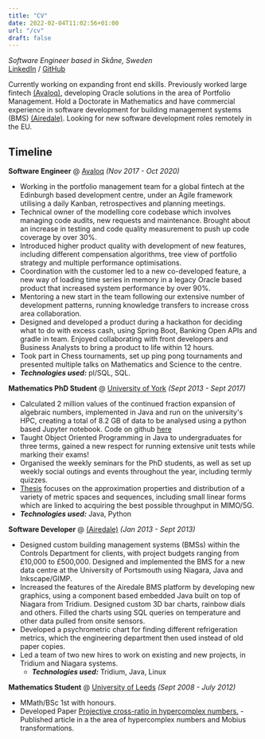 ```yaml
---
title: "CV"
date: 2022-02-04T11:02:56+01:00
url: "/cv"
draft: false
---
```


_Software Engineer based in Skåne, Sweden_
<br>
[LinkedIn](https://www.linkedin.com/in/skybrewer/) / [GitHub](https://github.com/jacomago/)

Currently working on expanding front end skills. Previously worked large fintech [(Avaloq)](https://www.avaloq.com/), developing Oracle solutions in the area of Portfolio Management. Hold a Doctorate in Mathematics and have commercial experience in software development for building management systems (BMS) [(Airedale)](https://www.airedale.com). Looking for new software development roles remotely in the EU.

## Timeline

**Software Engineer** @ [Avaloq](https://www.avaloq.com/) _(Nov 2017 - Oct 2020)_

- Working in the portfolio management team for a global fintech at the Edinburgh based development centre, under an Agile framework utilising a daily Kanban, retrospectives and planning meetings.
- Technical owner of the modelling core codebase which involves managing code audits, new requests and maintenance. Brought about an increase in testing and code quality measurement to push up code coverage by over 30%.
- Introduced higher product quality with development of new features, including different compensation algorithms, tree view of portfolio strategy and multiple performance optimisations.
- Coordination with the customer led to a new co-developed feature, a new way of loading time series in memory in a legacy Oracle based product that increased system performance by over 90%.
- Mentoring a new start in the team following our extensive number of development patterns, running knowledge transfers to increase cross area collaboration.
- Designed and developed a product during a hackathon for deciding what to do with excess cash, using Spring Boot, Banking Open APIs and gradle in team. Enjoyed collaborating with front developers and Business Analysts to bring a product to life within 12 hours.
- Took part in Chess tournaments, set up ping pong tournaments and presented multiple talks on Mathematics and Science to the centre.
- **_Technologies used:_** pl/SQL, SQL.
  <br>

**Mathematics PhD Student** @ [University of York](https://www.york.ac.uk) _(Sept 2013 - Sept 2017)_

- Calculated 2 million values of the continued fraction expansion of algebraic numbers, implemented in Java and run on the university's HPC, creating a total of 8.2 GB of data to be analysed using a python based Jupyter notebook. Code on github [here](https://github.com/jacomago/continuedFractions)
- Taught Object Oriented Programming in Java to undergraduates for three terms, gained a new respect for running extensive unit tests while marking their exams!
- Organised the weekly seminars for the PhD students, as well as set up weekly social outings and events throughout the year, including termly quizzes.
- [Thesis](http://etheses.whiterose.ac.uk/18381/) focuses on the approximation properties and distribution of a variety of metric spaces and sequences, including small linear forms which are linked to acquiring the best possible throughput in MIMO/5G.
- **_Technologies used:_** Java, Python
  <br>

**Software Developer** @ [(Airedale)](https://www.airedale.com) _(Jan 2013 - Sept 2013)_

- Designed custom building management systems (BMSs) within the Controls Department for clients, with project budgets ranging from £10,000 to £500,000. Designed and implemented the BMS for a new data centre at the University of Portsmouth using Niagara, Java and Inkscape/GIMP.
- Increased the features of the Airedale BMS platform by developing new graphics, using a component based embedded Java built on top of Niagara from Tridium. Designed custom 3D bar charts, rainbow dials and others. Filled the charts using SQL queries on temperature and other data pulled from onsite sensors.
- Developed a psychrometric chart for finding different refrigeration metrics, which the engineering department then used instead of old paper copies.
- Led a team of two new hires to work on existing and new projects, in Tridium and Niagara systems.
  - **_Technologies used:_** Tridium, Java, Linux

**Mathematics Student** @ [University of Leeds](https://www.leeds.ac.uk) _(Sept 2008 - July 2012)_

- MMath/BSc 1st with honours.
- Developed Paper [Projective cross-ratio in hypercomplex numbers.](http://link.springer.com/article/10.1007/s00006-012-0335-7) - Published article in a the area of hypercomplex numbers and Mobius transformations.
